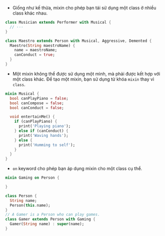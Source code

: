 -   Giống như kế thừa, mixin cho phép bạn tái sử dụng một class ở nhiều class khác nhau.

```dart
class Musician extends Performer with Musical {
  // ···
}

class Maestro extends Person with Musical, Aggressive, Demented {
  Maestro(String maestroName) {
    name = maestroName;
    canConduct = true;
  }
}
```

-   Một mixin không thể được sử dụng một mình, mà phải được kết hợp với một class khác. Để tạo một mixin, bạn sử dụng từ khóa `mixin` thay vì `class`.

```dart
mixin Musical {
  bool canPlayPiano = false;
  bool canCompose = false;
  bool canConduct = false;

  void entertainMe() {
    if (canPlayPiano) {
      print('Playing piano');
    } else if (canConduct) {
      print('Waving hands');
    } else {
      print('Humming to self');
    }
  }
}
```

-   `on` keyword cho phép bạn áp dụng mixin cho một class cụ thể.

```dart
mixin Gaming on Person {

}

class Person {
  String name;
  Person(this.name);
}
// A Gamer is a Person who can play games.
class Gamer extends Person with Gaming {
  Gamer(String name) : super(name);
}
```
